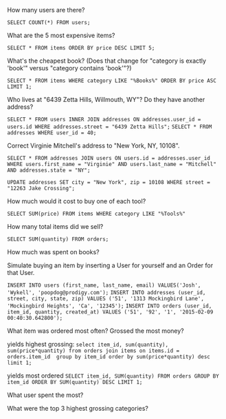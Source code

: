 How many users are there?

`SELECT COUNT(*) FROM users;`

What are the 5 most expensive items?

`SELECT * FROM items ORDER BY price DESC LIMIT 5;`

What's the cheapest book? (Does that change for "category is exactly 'book'" versus "category contains 'book'"?)

`SELECT * FROM items WHERE category LIKE "%Books%" ORDER BY price ASC LIMIT 1;`

Who lives at "6439 Zetta Hills, Willmouth, WY"? Do they have another address?

`SELECT * FROM users INNER JOIN addresses ON addresses.user_id = users.id WHERE addresses.street = "6439 Zetta Hills";`
`SELECT * FROM addresses WHERE user_id = 40;`

Correct Virginie Mitchell's address to "New York, NY, 10108".

`SELECT * FROM addresses JOIN users ON users.id = addresses.user_id WHERE users.first_name = "Virginie" AND users.last_name = "Mitchell" AND addresses.state = "NY";`

`UPDATE addresses SET city = "New York", zip = 10108 WHERE street = "12263 Jake Crossing";`

How much would it cost to buy one of each tool?

`SELECT SUM(price) FROM items WHERE category LIKE "%Tools%"`

How many total items did we sell?

`SELECT SUM(quantity) FROM orders;`

How much was spent on books?

Simulate buying an item by inserting a User for yourself and an Order for that User.

`INSERT INTO users (first_name, last_name, email)
VALUES('Josh', 'Wykell', 'poopdog@prodigy.com');`
`INSERT INTO addresses (user_id, street, city, state, zip)
VALUES ('51', '1313 Mockingbird Lane', 'Mockingbird Heights', 'Ca', '12345');`
`INSERT INTO orders (user_id, item_id, quantity, created_at)
VALUES ('51', '92', '1', '2015-02-09 00:40:30.642800');`

What item was ordered most often? Grossed the most money?

yields highest grossing:
`select item_id, sum(quantity), sum(price*quantity) from orders join items on items.id = orders.item_id  group by item_id order by sum(price*quantity) desc limit 1;` 

yields most ordered
`SELECT item_id, SUM(quantity) FROM orders GROUP BY item_id ORDER BY SUM(quantity) DESC LIMIT 1;`

What user spent the most?

What were the top 3 highest grossing categories?
